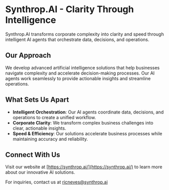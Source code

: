 # Synthrop.AI - Clarity Through Intelligence

Synthrop.AI transforms corporate complexity into clarity and speed through intelligent AI agents that orchestrate data, decisions, and operations.

## Our Approach

We develop advanced artificial intelligence solutions that help businesses navigate complexity and accelerate decision-making processes. Our AI agents work seamlessly to provide actionable insights and streamline operations.

## What Sets Us Apart

- **Intelligent Orchestration**: Our AI agents coordinate data, decisions, and operations to create a unified workflow.
- **Corporate Clarity**: We transform complex business challenges into clear, actionable insights.
- **Speed & Efficiency**: Our solutions accelerate business processes while maintaining accuracy and reliability.

## Connect With Us

Visit our website at [https://synthrop.ai/](https://synthrop.ai/) to learn more about our innovative AI solutions.

For inquiries, contact us at ricneves@synthrop.ai
